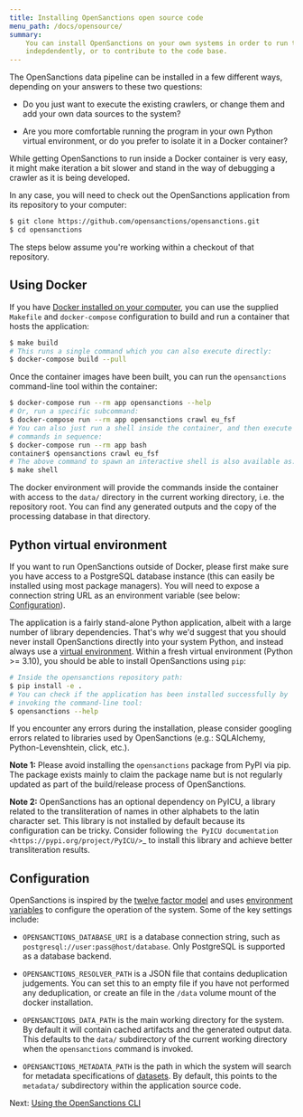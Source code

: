 ```yaml
---
title: Installing OpenSanctions open source code
menu_path: /docs/opensource/
summary:
    You can install OpenSanctions on your own systems in order to run the pipeline
    indepdendently, or to contribute to the code base. 
---
```


The OpenSanctions data pipeline can be installed in a few different ways, depending on your answers to these two questions:

* Do you just want to execute the existing crawlers, or change them and add your own
  data sources to the system?

* Are you more comfortable running the program in your own Python virtual environment,
  or do you prefer to isolate it in a Docker container?

While getting OpenSanctions to run inside a Docker container is very easy, it might make iteration a bit slower and stand in the way of debugging a crawler as it is being developed.

In any case, you will need to check out the OpenSanctions application from its repository to your computer:

```bash
$ git clone https://github.com/opensanctions/opensanctions.git
$ cd opensanctions
```

The steps below assume you're working within a checkout of that repository.

## Using Docker

If you have [Docker installed on your computer](https://docs.docker.com/get-docker/), you can use the supplied ``Makefile`` and ``docker-compose`` configuration to build and run a container that hosts the application:

```bash
$ make build
# This runs a single command which you can also execute directly:
$ docker-compose build --pull
```

Once the container images have been built, you can run the ``opensanctions`` command-line
tool within the container:

```bash
$ docker-compose run --rm app opensanctions --help
# Or, run a specific subcommand:
$ docker-compose run --rm app opensanctions crawl eu_fsf
# You can also just run a shell inside the container, and then execute multiple
# commands in sequence:
$ docker-compose run --rm app bash
container$ opensanctions crawl eu_fsf
# The above command to spawn an interactive shell is also available as:
$ make shell
```

The docker environment will provide the commands inside the container with access to the ``data/`` directory in the current working directory, i.e. the repository root. You can find any generated outputs and the copy of the processing database in that directory.

## Python virtual environment

If you want to run OpenSanctions outside of Docker, please first make sure you have access to a PostgreSQL database instance (this can easily be installed using most package managers). You will need to expose a connection string URL as an environment variable (see below: [Configuration](#config)).

The application is a fairly stand-alone Python application, albeit with a large number of library dependencies. That's why we'd suggest that you should never install OpenSanctions directly into your system Python, and instead always use a [virtual environment](https://docs.python.org/3/tutorial/venv.html). Within a fresh virtual environment (Python >= 3.10), you should be able to install OpenSanctions using ``pip``:

```bash
# Inside the opensanctions repository path:
$ pip install -e .
# You can check if the application has been installed successfully by
# invoking the command-line tool:
$ opensanctions --help
```

If you encounter any errors during the installation, please consider googling errors related to libraries used by OpenSanctions (e.g.: SQLAlchemy, Python-Levenshtein, click, etc.).

**Note 1:** Please avoid installing the ``opensanctions`` package from PyPI via pip. The package exists mainly to claim the package name but is not regularly updated as part of the build/release process of OpenSanctions.

**Note 2:** OpenSanctions has an optional dependency on PyICU, a library related to the transliteration of names in other alphabets to the latin character set. This library is not installed by default because its configuration can be tricky. Consider following `the PyICU documentation <https://pypi.org/project/PyICU/>`_ to install this library and achieve better transliteration results.


## <a id="updates"></a> Configuration

OpenSanctions is inspired by the [twelve factor model](https://12factor.net/) and uses
[environment variables](https://www.twilio.com/blog/2017/01/how-to-set-environment-variables.html) to configure the operation of the system. Some of the key settings include:

* ``OPENSANCTIONS_DATABASE_URI`` is a database connection string, such as
  ``postgresql://user:pass@host/database``. Only PostgreSQL is supported as a
  database backend.

* ``OPENSANCTIONS_RESOLVER_PATH`` is a JSON file that contains deduplication
  judgements. You can set this to an empty file if you have not performed any
  deduplication, or create an file in the `/data` volume mount of the docker
  installation.

* ``OPENSANCTIONS_DATA_PATH`` is the main working directory for the system. By
  default it will contain cached artifacts and the generated output data. This
  defaults to the ``data/`` subdirectory of the current working directory when the
  ``opensanctions`` command is invoked.

* ``OPENSANCTIONS_METADATA_PATH`` is the path in which the system will search for
  metadata specifications of [datasets](/datasets/). By default, this points
  to the ``metadata/`` subdirectory within the application source code.

Next: [Using the OpenSanctions CLI](/docs/opensource/usage/)